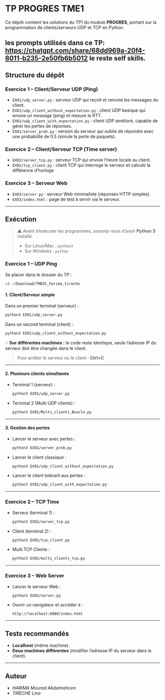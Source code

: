 # TP PROGRES TME1

Ce dépôt contient les solutions du TP1 du module **PROGRES**, portant sur la programmation de clients/serveurs UDP et TCP en Python.

les prompts utilisés dans ce TP: https://chatgpt.com/share/68dd969a-20f4-8011-b235-2e50fb6b5012 le reste self skills.
---

## Structure du dépôt

### Exercice 1 – Client/Serveur UDP (Ping)
- `EXO1/udp_server.py` : serveur UDP qui reçoit et renvoie les messages du client.
- `EXO1/udp_client_without_expectation.py` : client UDP basique qui envoie un message (ping) et mesure le RTT.
- `EXO1/udp_client_with_expectation.py` : client UDP amélioré, capable de gérer les pertes de réponses.
- `EXO1/server_prob.py` : version du serveur qui oublie de répondre avec une probabilité de 0.5 (simule la perte de paquets).

### Exercice 2 – Client/Serveur TCP (Time server)
- `EXO2/server_tcp.py` : serveur TCP qui envoie l’heure locale au client.
- `EXO2/tcp_client.py` : client TCP qui interroge le serveur et calcule la différence d’horloge.

### Exercice 3 – Serveur Web
- `EXO3/server.py` : serveur Web minimaliste (réponses HTTP simples).
- `EXO3/index.html` : page de test à servir via le serveur.

---

## Exécution

> ⚠️ Avant d’exécuter les programmes, assurez-vous d’avoir **Python 3** installé.  
> - Sur Linux/Mac : `python3`  
> - Sur Windows : `python`  

### Exercice 1 – UDP Ping

Se placer dans le dossier du TP :  
```bash
cd ~/Download/TME01_harima_tireche
```

#### 1. Client/Serveur simple
Dans un premier terminal (serveur) :  
```bash
python3 EXO1/udp_server.py
```

Dans un second terminal (client) :  
```bash
python3 EXO1/udp_client_without_expectation.py
```

💡 **Sur différentes machines** : le code reste identique, seule l’adresse IP du serveur doit être changée dans le client.  

> Pour arrêter le serveur ou le client : **Ctrl+C**

---

#### 2. Plusieurs clients simultanés
- Terminal 1 (serveur) :  
  ```bash
  python3 EXO1/udp_server.py
  ```
- Terminal 2 (Multi UDP clients) :  
  ```bash
  python3 EXO1/Multi_clients_Boucle.py
  ```

---

#### 3. Gestion des pertes
- Lancer le serveur avec pertes :  
  ```bash
  python3 EXO1/server_prob.py
  ```
- Lancer le client classique :  
  ```bash
  python3 EXO1/udp_client_without_expectation.py
  ```
- Lancer le client tolérant aux pertes :  
  ```bash
  python3 EXO1/udp_client_with_expectation.py
  ```

---

### Exercice 2 – TCP Time
- Serveur (terminal 1) :  
  ```bash
  python3 EXO2/server_tcp.py
  ```
- Client (terminal 2) :  
  ```bash
  python3 EXO2/tcp_client.py
  ```
- Multi TCP Clients :  
  ```bash
  python3 EXO2/multi_clients_tcp.py
  ```
---

### Exercice 3 – Web Server
- Lancer le serveur Web :  
  ```bash
  python3 EXO3/server.py
  ```
- Ouvrir un navigateur et accéder à :  
  ```
  http://localhost:8080/index.html
  ```

---

## Tests recommandés
- **Localhost** (même machine).  
- **Deux machines différentes** (modifier l’adresse IP du serveur dans le client).  

---

## Auteur
- *HARIMA Mourad Abdelmohcen*  
- *TIRECHE Lina*  
